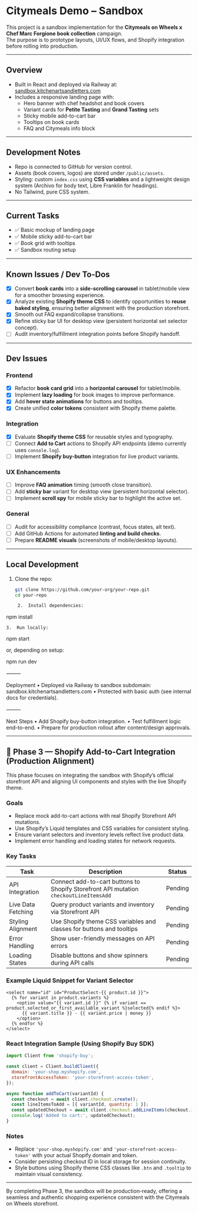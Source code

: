 # Citymeals Demo – Sandbox

This project is a sandbox implementation for the **Citymeals on Wheels x Chef Marc Forgione book collection** campaign.  
The purpose is to prototype layouts, UI/UX flows, and Shopify integration before rolling into production.

---

## Overview

- Built in React and deployed via Railway at:  
  [sandbox.kitchenartsandletters.com](http://sandbox.kitchenartsandletters.com)  
- Includes a responsive landing page with:
  - Hero banner with chef headshot and book covers
  - Variant cards for **Petite Tasting** and **Grand Tasting** sets
  - Sticky mobile add-to-cart bar
  - Tooltips on book cards
  - FAQ and Citymeals info block

---

## Development Notes

- Repo is connected to GitHub for version control.  
- Assets (book covers, logos) are stored under `/public/assets`.  
- Styling: custom `index.css` using **CSS variables** and a lightweight design system (Archivo for body text, Libre Franklin for headings).  
- No Tailwind, pure CSS system.

---

## Current Tasks

- ✅ Basic mockup of landing page
- ✅ Mobile sticky add-to-cart bar
- ✅ Book grid with tooltips
- ✅ Sandbox routing setup

---

## Known Issues / Dev To-Dos

- [x] Convert **book cards** into a **side-scrolling carousel** in tablet/mobile view for a smoother browsing experience.
- [x] Analyze existing **Shopify theme CSS** to identify opportunities to **reuse baked styling**, ensuring better alignment with the production storefront.
- [x] Smooth out FAQ expand/collapse transitions.
- [x] Refine sticky bar UI for desktop view (persistent horizontal set selector concept).
- [ ] Audit inventory/fulfillment integration points before Shopify handoff.

---

## Dev Issues

### Frontend
- [x] Refactor **book card grid** into a **horizontal carousel** for tablet/mobile.
- [x] Implement **lazy loading** for book images to improve performance.
- [x] Add **hover state animations** for buttons and tooltips.
- [x] Create unified **color tokens** consistent with Shopify theme palette.

### Integration
- [x] Evaluate **Shopify theme CSS** for reusable styles and typography.
- [ ] Connect **Add to Cart** actions to Shopify API endpoints (demo currently uses `console.log`).
- [ ] Implement **Shopify buy-button** integration for live product variants.

### UX Enhancements
- [ ] Improve **FAQ animation** timing (smooth close transition).
- [ ] Add **sticky bar** variant for desktop view (persistent horizontal selector).
- [ ] Implement **scroll spy** for mobile sticky bar to highlight the active set.

### General
- [ ] Audit for accessibility compliance (contrast, focus states, alt text).
- [ ] Add GitHub Actions for automated **linting and build checks**.
- [ ] Prepare **README visuals** (screenshots of mobile/desktop layouts).
---

## Local Development

1. Clone the repo:
   ```bash
   git clone https://github.com/your-org/your-repo.git
   cd your-repo

	2.	Install dependencies:

npm install


	3.	Run locally:

npm start

or, depending on setup:

npm run dev

⸻

Deployment
	•	Deployed via Railway to sandbox subdomain:
sandbox.kitchenartsandletters.com
	•	Protected with basic auth (see internal docs for credentials).

⸻

Next Steps
	•	Add Shopify buy-button integration.
	•	Test fulfillment logic end-to-end.
	•	Prepare for production rollout after content/design approvals.

---

## 🧩 Phase 3 — Shopify Add-to-Cart Integration (Production Alignment)

This phase focuses on integrating the sandbox with Shopify’s official storefront API and aligning UI components and styles with the live Shopify theme.

### Goals

- Replace mock add-to-cart actions with real Shopify Storefront API mutations.
- Use Shopify’s Liquid templates and CSS variables for consistent styling.
- Ensure variant selectors and inventory levels reflect live product data.
- Implement error handling and loading states for network requests.

### Key Tasks

| Task | Description | Status |
|-------|-------------|--------|
| API Integration | Connect add-to-cart buttons to Shopify Storefront API mutation `checkoutLineItemsAdd` | Pending |
| Live Data Fetching | Query product variants and inventory via Storefront API | Pending |
| Styling Alignment | Use Shopify theme CSS variables and classes for buttons and tooltips | Pending |
| Error Handling | Show user-friendly messages on API errors | Pending |
| Loading States | Disable buttons and show spinners during API calls | Pending |

### Example Liquid Snippet for Variant Selector

```liquid
<select name="id" id="ProductSelect-{{ product.id }}">
  {% for variant in product.variants %}
    <option value="{{ variant.id }}" {% if variant == product.selected_or_first_available_variant %}selected{% endif %}>
      {{ variant.title }} - {{ variant.price | money }}
    </option>
  {% endfor %}
</select>
```

### React Integration Sample (Using Shopify Buy SDK)

```jsx
import Client from 'shopify-buy';

const client = Client.buildClient({
  domain: 'your-shop.myshopify.com',
  storefrontAccessToken: 'your-storefront-access-token',
});

async function addToCart(variantId) {
  const checkout = await client.checkout.create();
  const lineItemsToAdd = [{ variantId, quantity: 1 }];
  const updatedCheckout = await client.checkout.addLineItems(checkout.id, lineItemsToAdd);
  console.log('Added to cart:', updatedCheckout);
}
```

### Notes

- Replace `'your-shop.myshopify.com'` and `'your-storefront-access-token'` with your actual Shopify domain and token.
- Consider persisting checkout ID in local storage for session continuity.
- Style buttons using Shopify theme CSS classes like `.btn` and `.tooltip` to maintain visual consistency.

---

By completing Phase 3, the sandbox will be production-ready, offering a seamless and authentic shopping experience consistent with the Citymeals on Wheels storefront.